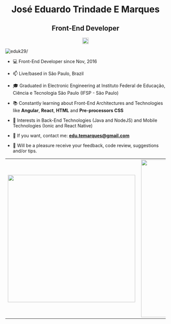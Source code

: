 <h1 align="center">José Eduardo Trindade E Marques</h1>
<h2 align="center">Front-End Developer</h2>
<p align="center">
<a href=https://www.linkedin.com/in/jos%C3%A9-eduardo-trindade-e-marques-610b315b target="blank"><img align="center" src=https://cdn.jsdelivr.net/npm/simple-icons@3.0.1/icons/linkedin.svg alt="linkedin-profile" height="20" width="20" /></a>
</p>

<p align="left"> <img src=https://komarev.com/ghpvc/?username=eduk29 alt=eduk29/> </p>

- :computer: Front-End Developer since Nov, 2016

- 📫 Live/based in São Paulo, Brazil

- :mortar_board: Graduated in Electronic Engineering at Instituto Federal de Educação, Ciência e Tecnologia São Paulo (IFSP - São Paulo)

- :books: Constantly learning about Front-End Architectures and Technologies like **Angular**, **React**, **HTML** and **Pre-processors CSS**

- :page_facing_up: Interests in Back-End Technologies (Java and NodeJS) and Mobile Technologies (Ionic and React Native)

- 💬 If you want, contact me: **edu.temarques@gmail.com**

- :metal: Will be a pleasure receive your feedback, code review, suggestions and/or tips.

<center>
<table>
  <tr>
      <td><img width="400px" align="left" src="https://github-readme-stats.vercel.app/api/top-langs/?username=eduk29&hide=html&layout=compact" /></td>
      <td><img width="495px" align="left" src="https://github-readme-stats.vercel.app/api?username=eduk29&theme=default&include_all_commits=true&count_private=true&show_icons=true&hide=contribs" /></td>
  </tr>   
</table>
</center>
